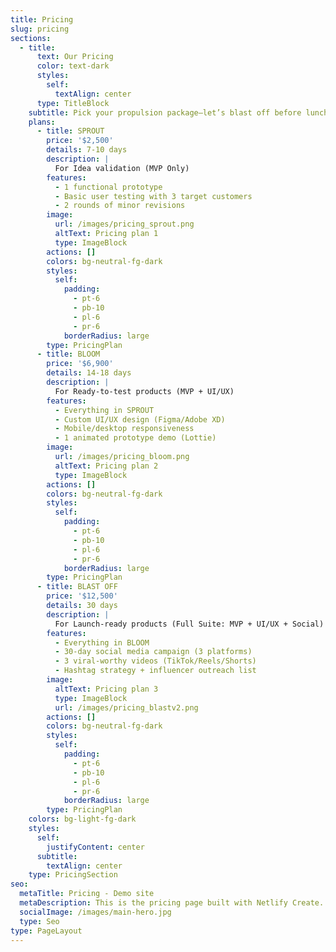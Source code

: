 ```yaml
---
title: Pricing
slug: pricing
sections:
  - title:
      text: Our Pricing
      color: text-dark
      styles:
        self:
          textAlign: center
      type: TitleBlock
    subtitle: Pick your propulsion package—let’s blast off before lunch.
    plans:
      - title: SPROUT
        price: '$2,500'
        details: 7-10 days
        description: |
          For Idea validation (MVP Only)
        features:
          - 1 functional prototype
          - Basic user testing with 3 target customers
          - 2 rounds of minor revisions
        image:
          url: /images/pricing_sprout.png
          altText: Pricing plan 1
          type: ImageBlock
        actions: []
        colors: bg-neutral-fg-dark
        styles:
          self:
            padding:
              - pt-6
              - pb-10
              - pl-6
              - pr-6
            borderRadius: large
        type: PricingPlan
      - title: BLOOM
        price: '$6,900'
        details: 14-18 days
        description: |
          For Ready-to-test products (MVP + UI/UX)
        features:
          - Everything in SPROUT
          - Custom UI/UX design (Figma/Adobe XD)
          - Mobile/desktop responsiveness
          - 1 animated prototype demo (Lottie)
        image:
          url: /images/pricing_bloom.png
          altText: Pricing plan 2
          type: ImageBlock
        actions: []
        colors: bg-neutral-fg-dark
        styles:
          self:
            padding:
              - pt-6
              - pb-10
              - pl-6
              - pr-6
            borderRadius: large
        type: PricingPlan
      - title: BLAST OFF
        price: '$12,500'
        details: 30 days
        description: |
          For Launch-ready products (Full Suite: MVP + UI/UX + Social)
        features:
          - Everything in BLOOM
          - 30-day social media campaign (3 platforms)
          - 3 viral-worthy videos (TikTok/Reels/Shorts)
          - Hashtag strategy + influencer outreach list
        image:
          altText: Pricing plan 3
          type: ImageBlock
          url: /images/pricing_blastv2.png
        actions: []
        colors: bg-neutral-fg-dark
        styles:
          self:
            padding:
              - pt-6
              - pb-10
              - pl-6
              - pr-6
            borderRadius: large
        type: PricingPlan
    colors: bg-light-fg-dark
    styles:
      self:
        justifyContent: center
      subtitle:
        textAlign: center
    type: PricingSection
seo:
  metaTitle: Pricing - Demo site
  metaDescription: This is the pricing page built with Netlify Create.
  socialImage: /images/main-hero.jpg
  type: Seo
type: PageLayout
---
```

